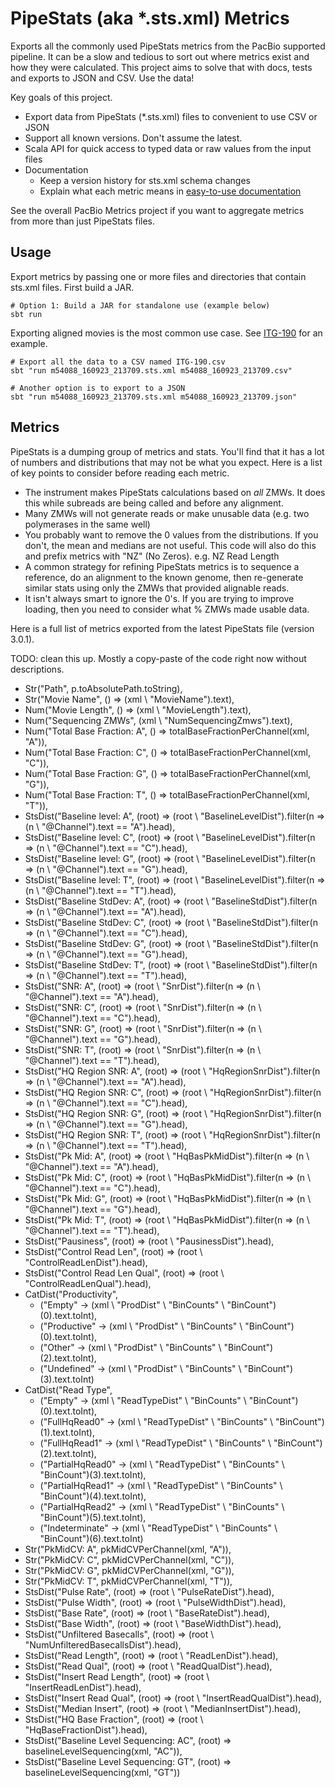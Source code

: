 # PipeStats (aka *.sts.xml) Metrics

Exports all the commonly used PipeStats metrics from the PacBio
supported pipeline. It can be a slow and tedious to sort out where 
metrics exist and how they were calculated. This project aims to solve
that with docs, tests and exports to JSON and CSV. Use the data!

Key goals of this project.

- Export data from PipeStats (*.sts.xml) files to convenient to use CSV or JSON
- Support all known versions. Don't assume the latest.
- Scala API for quick access to typed data or raw values from the input files
- Documentation
  - Keep a version history for sts.xml schema changes
  - Explain what each metric means in [easy-to-use documentation](#metrics)

See the overall PacBio Metrics project if you want to aggregate metrics
from more than just PipeStats files.

## Usage

Export metrics by passing one or more files and directories that contain sts.xml files. First build a JAR.

```
# Option 1: Build a JAR for standalone use (example below)
sbt run
```

Exporting aligned movies is the most common use case. See [ITG-190](https://jira.pacificbiosciences.com/browse/ITG-190) for an example.

```
# Export all the data to a CSV named ITG-190.csv
sbt "run m54088_160923_213709.sts.xml m54088_160923_213709.csv"

# Another option is to export to a JSON
sbt "run m54088_160923_213709.sts.xml m54088_160923_213709.json"
```

## Metrics

PipeStats is a dumping group of metrics and stats. You'll find that it has
a lot of numbers and distributions that may not be what you expect. Here
is a list of key points to consider before reading each metric.

- The instrument makes PipeStats calculations based on *all* ZMWs. It does
  this while subreads are being called and before any alignment.
- Many ZMWs will not generate reads or make unusable data (e.g. two polymerases in the same well)
- You probably want to remove the 0 values from the distributions. If you don't,
  the mean and medians are not useful. This code will also do this and prefix metrics with "NZ" (No Zeros). e.g. NZ Read Length
- A common strategy for refining PipeStats metrics is to sequence a 
  reference, do an alignment to the known genome, then re-generate similar
  stats using only the ZMWs that provided alignable reads.
- It isn't always smart to ignore the 0's. If you are trying to improve
  loading, then you need to consider what % ZMWs made usable data.
  
Here is a full list of metrics exported from the latest PipeStats file (version 3.0.1).

TODO: clean this up. Mostly a copy-paste of the code right now without descriptions.
 
- Str("Path", p.toAbsolutePath.toString),
- Str("Movie Name", () => (xml \ "MovieName").text),
- Num("Movie Length", () => (xml \ "MovieLength").text),
- Num("Sequencing ZMWs", (xml \ "NumSequencingZmws").text),
- Num("Total Base Fraction: A", () => totalBaseFractionPerChannel(xml, "A")),
- Num("Total Base Fraction: C", () => totalBaseFractionPerChannel(xml, "C")),
- Num("Total Base Fraction: G", () => totalBaseFractionPerChannel(xml, "G")),
- Num("Total Base Fraction: T", () => totalBaseFractionPerChannel(xml, "T")),
- StsDist("Baseline level: A", (root) => (root \ "BaselineLevelDist").filter(n => (n \ "@Channel").text == "A").head),
- StsDist("Baseline level: C", (root) => (root \ "BaselineLevelDist").filter(n => (n \ "@Channel").text == "C").head),
- StsDist("Baseline level: G", (root) => (root \ "BaselineLevelDist").filter(n => (n \ "@Channel").text == "G").head),
- StsDist("Baseline level: T", (root) => (root \ "BaselineLevelDist").filter(n => (n \ "@Channel").text == "T").head),
- StsDist("Baseline StdDev: A", (root) => (root \ "BaselineStdDist").filter(n => (n \ "@Channel").text == "A").head),
- StsDist("Baseline StdDev: C", (root) => (root \ "BaselineStdDist").filter(n => (n \ "@Channel").text == "C").head),
- StsDist("Baseline StdDev: G", (root) => (root \ "BaselineStdDist").filter(n => (n \ "@Channel").text == "G").head),
- StsDist("Baseline StdDev: T", (root) => (root \ "BaselineStdDist").filter(n => (n \ "@Channel").text == "T").head),
- StsDist("SNR: A", (root) => (root \ "SnrDist").filter(n => (n \ "@Channel").text == "A").head),
- StsDist("SNR: C", (root) => (root \ "SnrDist").filter(n => (n \ "@Channel").text == "C").head),
- StsDist("SNR: G", (root) => (root \ "SnrDist").filter(n => (n \ "@Channel").text == "G").head),
- StsDist("SNR: T", (root) => (root \ "SnrDist").filter(n => (n \ "@Channel").text == "T").head),
- StsDist("HQ Region SNR: A", (root) => (root \ "HqRegionSnrDist").filter(n => (n \ "@Channel").text == "A").head),
- StsDist("HQ Region SNR: C", (root) => (root \ "HqRegionSnrDist").filter(n => (n \ "@Channel").text == "C").head),
- StsDist("HQ Region SNR: G", (root) => (root \ "HqRegionSnrDist").filter(n => (n \ "@Channel").text == "G").head),
- StsDist("HQ Region SNR: T", (root) => (root \ "HqRegionSnrDist").filter(n => (n \ "@Channel").text == "T").head),
- StsDist("Pk Mid: A", (root) => (root \ "HqBasPkMidDist").filter(n => (n \ "@Channel").text == "A").head),
- StsDist("Pk Mid: C", (root) => (root \ "HqBasPkMidDist").filter(n => (n \ "@Channel").text == "C").head),
- StsDist("Pk Mid: G", (root) => (root \ "HqBasPkMidDist").filter(n => (n \ "@Channel").text == "G").head),
- StsDist("Pk Mid: T", (root) => (root \ "HqBasPkMidDist").filter(n => (n \ "@Channel").text == "T").head),
- StsDist("Pausiness", (root) => (root \ "PausinessDist").head),
- StsDist("Control Read Len", (root) => (root \ "ControlReadLenDist").head),
- StsDist("Control Read Len Qual", (root) => (root \ "ControlReadLenQual").head),
- CatDist("Productivity",
  - ("Empty" -> (xml \ "ProdDist" \ "BinCounts" \ "BinCount") (0).text.toInt),
  - ("Productive" -> (xml \ "ProdDist" \ "BinCounts" \ "BinCount") (0).text.toInt),
  - ("Other" -> (xml \ "ProdDist" \ "BinCounts" \ "BinCount") (2).text.toInt),
  - ("Undefined" -> (xml \ "ProdDist" \ "BinCounts" \ "BinCount") (3).text.toInt)
- CatDist("Read Type",
  - ("Empty" -> (xml \ "ReadTypeDist" \ "BinCounts" \ "BinCount")(0).text.toInt),
  - ("FullHqRead0" -> (xml \ "ReadTypeDist" \ "BinCounts" \ "BinCount")(1).text.toInt),
  - ("FullHqRead1" -> (xml \ "ReadTypeDist" \ "BinCounts" \ "BinCount")(2).text.toInt),
  - ("PartialHqRead0" -> (xml \ "ReadTypeDist" \ "BinCounts" \ "BinCount")(3).text.toInt),
  - ("PartialHqRead1" -> (xml \ "ReadTypeDist" \ "BinCounts" \ "BinCount")(4).text.toInt),
  - ("PartialHqRead2" -> (xml \ "ReadTypeDist" \ "BinCounts" \ "BinCount")(5).text.toInt),
  - ("Indeterminate" -> (xml \ "ReadTypeDist" \ "BinCounts" \ "BinCount")(6).text.toInt)
- Str("PkMidCV: A", pkMidCVPerChannel(xml, "A")),
- Str("PkMidCV: C", pkMidCVPerChannel(xml, "C")),
- Str("PkMidCV: G", pkMidCVPerChannel(xml, "G")),
- Str("PkMidCV: T", pkMidCVPerChannel(xml, "T")),
- StsDist("Pulse Rate", (root) => (root \ "PulseRateDist").head),
- StsDist("Pulse Width", (root) => (root \ "PulseWidthDist").head),
- StsDist("Base Rate", (root) => (root \ "BaseRateDist").head),
- StsDist("Base Width", (root) => (root \ "BaseWidthDist").head),
- StsDist("Unfiltered Basecalls", (root) => (root \ "NumUnfilteredBasecallsDist").head),
- StsDist("Read Length", (root) => (root \ "ReadLenDist").head),
- StsDist("Read Qual", (root) => (root \ "ReadQualDist").head),
- StsDist("Insert Read Length", (root) => (root \ "InsertReadLenDist").head),
- StsDist("Insert Read Qual", (root) => (root \ "InsertReadQualDist").head),
- StsDist("Median Insert", (root) => (root \ "MedianInsertDist").head),
- StsDist("HQ Base Fraction", (root) => (root \ "HqBaseFractionDist").head),
- StsDist("Baseline Level Sequencing: AC", (root) => baselineLevelSequencing(xml, "AC")),
- StsDist("Baseline Level Sequencing: GT", (root) => baselineLevelSequencing(xml, "GT"))